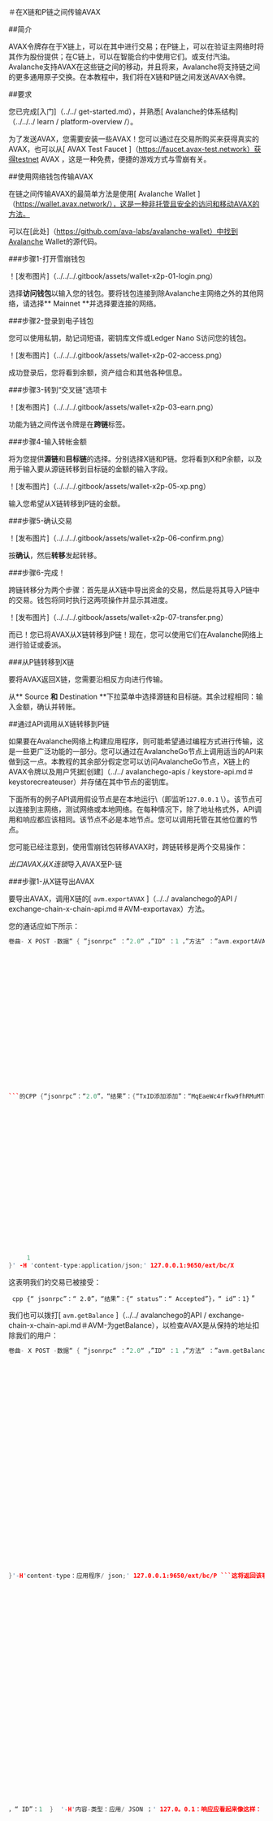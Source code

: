 ＃在X链和P链之间传输AVAX

##简介

AVAX令牌存在于X链上，可以在其中进行交易；在P链上，可以在验证主网络时将其作为股份提供；在C链上，可以在智能合约中使用它们。或支付汽油。Avalanche支持AVAX在这些链之间的移动，并且将来，Avalanche将支持链之间的更多通用原子交换。在本教程中，我们将在X链和P链之间发送AVAX令牌。

##要求

您已完成[入门]（../../ get-started.md），并熟悉[ Avalanche的体系结构]（../../../ learn / platform-overview /）。

为了发送AVAX，您需要安装一些AVAX！您可以通过在交易所购买来获得真实的AVAX，也可以从[ AVAX Test Faucet ]（https://faucet.avax-test.network）获得testnet AVAX ，这是一种免费，便捷的游戏方式与雪崩有关。

##使用网络钱包传输AVAX

在链之间传输AVAX的最简单方法是使用[ Avalanche Wallet ]（https://wallet.avax.network/），这是一种非托管且安全的访问和移动AVAX的方法。

可以在[此处]（https://github.com/ava-labs/avalanche-wallet）中找到Avalanche Wallet的源代码。

###步骤1-打开雪崩钱包

！[发布图片]（../../../.gitbook/assets/wallet-x2p-01-login.png）

选择**访问钱包**以输入您的钱包。要将钱包连接到除Avalanche主网络之外的其他网络，请选择** Mainnet **并选择要连接的网络。

###步骤2-登录到电子钱包

您可以使用私钥，助记词短语，密钥库文件或Ledger Nano S访问您的钱包。

！[发布图片]（../../../.gitbook/assets/wallet-x2p-02-access.png）

成功登录后，您将看到余额，资产组合和其他各种信息。

###步骤3-转到“交叉链”选项卡

！[发布图片]（../../../.gitbook/assets/wallet-x2p-03-earn.png）

功能为链之间传送令牌是在**跨链**标签。

###步骤4-输入转帐金额

将为您提供**源链**和**目标链**的选择。分别选择X链和P链。您将看到X和P余额，以及用于输入要从源链转移到目标链的金额的输入字段。

！[发布图片]（../../../.gitbook/assets/wallet-x2p-05-xp.png）

输入您希望从X链转移到P链的金额。

###步骤5-确认交易

！[发布图片]（../../../.gitbook/assets/wallet-x2p-06-confirm.png）

按**确认**，然后**转移**发起转移。

###步骤6-完成！

跨链转移分为两个步骤：首先是从X链中导出资金的交易，然后是将其导入P链中的交易。钱包将同时执行这两项操作并显示其进度。

！[发布图片]（../../../.gitbook/assets/wallet-x2p-07-transfer.png）

而已！您已将AVAX从X链转移到P链！现在，您可以使用它们在Avalanche网络上进行验证或委派。

###从P链转移到X链

要将AVAX返回X链，您需要沿相反方向进行传输。

从** Source **和** Destination **下拉菜单中选择源链和目标链。其余过程相同：输入金额，确认并转账。

##通过API调用从X链转移到P链

如果要在Avalanche网络上构建应用程序，则可能希望通过编程方式进行传输，这是一些更广泛功能的一部分。您可以通过在AvalancheGo节点上调用适当的API来做到这一点。本教程的其余部分假定您可以访问AvalancheGo节点，X链上的AVAX令牌以及用户凭据[创建]（../../ avalanchego-apis / keystore-api.md＃keystorecreateuser）并存储在其中节点的密钥库。

下面所有的例子API调用假设节点是在本地运行\（即监听` 127.0.0.1 ` \）。该节点可以连接到主网络，测试网络或本地网络。在每种情况下，除了地址格式外，API调用和响应都应该相同。该节点不必是本地节点。您可以调用托管在其他位置的节点。

您可能已经注意到，使用雪崩钱包转移AVAX时，跨链转移是两个交易操作：

*出口AVAX从X连锁*导入AVAX至P-链


###步骤1-从X链导出AVAX

要导出AVAX，调用X链的[ ` avm.exportAVAX ` ]（../../ avalanchego的API / exchange-chain-x-chain-api.md＃AVM-exportavax）方法。

您的通话应如下所示：

```CPP
卷曲- X POST -数据“ { ”jsonrpc“ ：”2.0“ ，”ID“ ：1 ，”方法“ ：”avm.exportAVAX“ ，”PARAMS“ ：{ ”到“ ：“P-avax1wkmfja9ve3lt3n9ye4qp3l3gj9k2mz7ep45j7q “ ，” destinationChain“ ：” P“ ，” amount“ ：5000000 ，” changeAddr“ ：” X-avax1turszjwn05lflpewurw96rfrd3h6x8flgs5uf8“ ，”用户名“：“ myUsername” ，“密码” ：        “ MYPASSWORD” }  }  '-H'内容-类型：应用/ JSON ; ' 127.0。0.1：9650  / EXT / BC / X ```其中`to`是P的地址-链地址您的用户控制和`changeAddr`是发送任何改变的地址。您可以将`changeAddr`留空；如果您将其保留为空白，则更改将返回到由您的用户控制的地址\ （请参见[此处] （ 。。/ 。。/ avalanchego -的API /平台-链- p -链- API 。MD＃平台- createaddress ） 用于创建一个说明新的P -链地址\ ）。请注意，你将支付交易费用为两个出口和进口业务。在此示例中，假设交易费用为` 。 001 `AVAX 。然后，上述出口实际上消耗了` 。006 `AVAX ; ` 。005 `去到P -链和` 。001`被烧成交易费。确保您发送的金额超过交易费用。否则，当您导入AVAX在P -链，它会消耗掉交易费用，并且你会在P _less_ AVAX结束-链。响应应看起来像这样： 
    
         
     
     
        
         
         
         
        

    







 

```的CPP {“jsonrpc”：“2.0”，“结果”：{“TxID添加添加”：“MqEaeWc4rfkw9fhRMuMTN7KUTNpFmh9Fd7KSre1ZqTsTQG73h”，“changeAddr”：“X-avax1turszjwn05lflpewurw96rfrd3h6x8flgs5uf8”，}，“ID”：1} ```我们可以验证该交易被接受通过调用[`avm.getTxStatus`]（../../ avalanchego的API / exchange-chain-x-chain-api.md＃AVM-gettxstatus）：```CPP卷曲- X POST -数据“ { ”jsonrpc“ ：”2.0“ ，”方法“ ：”avm.getTxStatus“ ，”PARAMS“ ：{ ”TxID添加“ ：”MqEaeWc4rfkw9fhRMuMTN7KUTNpFmh9Fd7KSre1ZqTsTQG73h“ } ，“ id” ：



     
     
         
         
    
     







     
     
    
        
    
     1
}' -H 'content-type:application/json;' 127.0.0.1:9650/ext/bc/X
```

这表明我们的交易已被接受：

` ` ` cpp {“ jsonrpc”：“ 2.0”，“结果”：{“ status”：“ Accepted”}，“ id”：1} ` ”

     
     
         
    
     



我们也可以拨打[ ` avm.getBalance ` ]（../../ avalanchego的API / exchange-chain-x-chain-api.md＃AVM-为getBalance），以检查AVAX是从保持的地址扣除我们的用户：

```CPP
卷曲- X POST -数据“ { ”jsonrpc“ ：”2.0“ ，”ID“ ：1 ，”方法“ ：”avm.getBalance“ ，”PARAMS“ ：{ ”地址“ ：“X-ADDRESSGOESHERE “ ，”由assetid“ ：”AVAX“ } } '-H'内容-类型：应用/ JSON ; ' 127.0 。0.1 ：X ```扣除量导出的量\（` 0.005 ` AVAX在这个例子中\）加上交易费。如果您的用户控制多个X链地址，则可能是从它们的任意组合发送了AVAX。###步骤2-将AVAX导入P链我们的转帐尚未完成。我们需要调用P-链的[ ` platform.importAVAX ` ]（../../ avalanchego的API / platform-chain-p-chain-api.md＃平台importavax）方法来完成转移。您的通话应如下所示：```cppcurl -X POST --data '{"jsonrpc":"2.0","method":"platform.importAVAX","params":“到”{        :"P-avax1wkmfja9ve3lt3n9ye4qp3l3gj9k2mz7ep45j7q",        "sourceChain":"X",        "changeAddr":"P-avax103y30cxeulkjfe3kwfnpt432ylmnxux8r73r8u“，         ”密码“：” myPassword“，        ”用户名“：” myUsername“，    }，    “ id”：1 
    
         
     
     
        
        
    













     
     
     







}'-H'content-type：应用程序/ json;' 127.0.0.1:9650/ext/bc/P ```这将返回该事务ID：```的CPP {“jsonrpc”：“2.0”，“结果”：{“TxID添加添加”：“2sxo3ySETZ4xzXqAtgsUvZ5pdkqG4SML4c7Z7NoKLZcp77YNXC”，“ changeAddr”：“” P-avax103y30cxeulkjfe3kwfnpt432ylmnxux8r73r8u“”，” id“：1} ```我们可以通过以下方式检查交易是否被接受：```cpp curl - X POST - data' { “ jsonrpc” ：“ 2.0” ，“ id” ：1 ，“ method” ：“ avm.getTxStatus” ，“ params” ：{ “ txID” ："2sxo3ySETZ4xzXqAtgsUvZ5pdkqG4SML4c7Z7NoKLZcp77YNXC"}}' -H 'content-type:application/json;' 127.0.0.1:9650/ext/ BC / X ```It should be `Committed`, meaning the transfer is complete. We can also check the balance of the address with:```CPP卷曲- X POST -数据“ { ”jsonrpc“ ：”2.0“ ，”方法“ ：”platform.{getBalance“，“ PARAMS”：“地址”：“ P- avax1wkmfja9ve3lt3n9ye4qp3l3gj9k2mz7ep45j7q” }






     
     
         
        
    
     







    
         
     
     
        
    






，“ ID”：1  }  '-H'内容-类型：应用/ JSON ；' 127.0。0.1：响应应看起来像这样： ```的cpp { “jsonrpc” ：“2.0” ，“结果” ：{ “平衡” ：“4000000” ，“utxoIDs” ：[ { “TxID添加” ：“2sxo3ySETZ4xzXqAtgsUvZ5pdkqG4SML4c7Z7NoKLZcp77YNXC ” ，0}]},"id":1}```Note that the balance we see is the amount exported from the X-Chain \(`.004` AVAX\) less the transaction fee \(`.001` AVAX in this example\). Now, we can use the AVAX held by 这个P -链地址，以验证主网提供的股份。##从P转移-链，X -连锁编程现在，让我们继续AVAX从P -链回X -链。和以前一样，这也是两个事务操作：*出口从P -链*
     
     
    
        
    
     







     
     
         
         
            
                 
                 
            
        
    
     



导入到X -连锁###步骤1 -从P出口AVAX -链要做到因此，请调用[ `platform 。exportAVAX` ] （。。/ 。。/ avalanchego -的API /平台-链- p -链- API 。 MD＃平台- exportavax ）： ```CPP卷曲- X POST -数据“ { ”jsonrpc“ ：“2.0 “ ，” method“ ：” platform.exportAVAX“ ，” params“ ：{ “到” ：“X-avax1fjn5rffqvny7uk3tjegjs6snwjs3hhgcpcxfax” ，“量” ：3000000 ，“changeAddr” ：“P-





 




 





     
     
     avax103y30cxeulkjfe3kwfnpt432ylmnxux8r73r8u”，“用户名”：“名为myUsername”，“密码”：“ MYPASSWORD” }，“ ID”：1  }  '-H'内容-类型：应用/ JSON ；' 127.0。0.1：其中`to`是X -的AVAX正被发送到链地址。这将返回事务ID ，并且我们可以检查该事务与其他呼叫致力于[ `平台。getTxStatus` ] （。。/ 。。/ avalanchego -
        
        
        
        
        
    
     





 的API /平台-链- p -链- API 。md＃platform - gettxstatus ）。同样，请确保您发送的金额超过交易费用。###步骤2 -导入AVAX到X -连锁完成我们从P转移-链的X -链，呼叫[ `AVM 。importAVAX` ] （。。/ 。。/

 

avalanchego -的API /交换-链- X -链- API 。md＃avm - importavax ）：```cpp curl - X POST - data' { “ jsonrpc” ：“ 2.0” ，“ id” ：1 ，“方法” ：“ avm.importAVAX” ，“ params” ：{ “到“ ：” X-avax1fjn5rffqvny7uk3tjegjs6snwjs3hhgcpcxfax“ ，” sourceChain“



    
         
     
     
        
        
        “changeAddr” ： “X-avax1turszjwn05lflpewurw96rfrd3h6x8flgs5uf8” ，“用户名” ：“名为myUsername” ，“密码” ：“MYPASSWORD” } } '-H'内容-类型：应用/ JSON ; ' 127.0 。0.1 ：9650 / EXT / BC / X ```
        
        
    



Note that `to` is the same address specified in our call to [`platform.exportAVAX`](../../avalanchego-apis/platform-chain-p-chain-api.md#platform-exportavax).

与以前一样，我们可以称之为[ ` avm.getBalance ` ]（../../ avalanchego的API / exchange-chain-x-chain-api.md＃AVM-为getBalance）来验证收到的资金。余额应该增加` 0.003 ` AVAX减去交易手续费。

##总结

而已！现在，您既可以使用雪崩钱包，也可以通过在雪崩节点上调用适当的API调用来在X链和P链之间来回交换AVAX。

现在，您可以使用P链上的令牌[在主网络上[将节点添加为验证器]（../nodes-and-staking/add-a-validator.md）。

<!--stackedit_data:
eyJoaXN0b3J5IjpbMjQ3ODM1OTQ2XX0=
-->